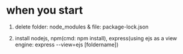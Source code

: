 # when you start

1. delete folder: node_modules & file: package-lock.json

2. install nodejs, npm(cmd: npm install), express(using ejs as a view engine: express --view=ejs [foldername])
